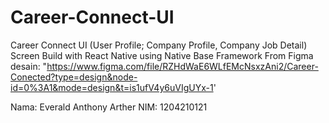 # Career-Connect-UI
Career Connect UI (User Profile; Company Profile, Company Job Detail) Screen 
Build with React Native using Native Base Framework
From Figma desain:
"https://www.figma.com/file/RZHdWaE6WLfEMcNsxzAni2/Career-Conected?type=design&node-id=0%3A1&mode=design&t=is1ufV4y6uVIgUYx-1'

Nama: Everald Anthony Arther
NIM: 1204210121
